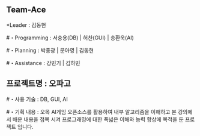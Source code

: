 ## Team-Ace

*Leader : 김동현

#・Programming : 
서숭용(DB) | 허찬(GUI) | 송환욱(AI)

#・Planning : 
박종광 | 문아영 | 김동현

#・Assistance : 
강민기 | 김하민

## 프로젝트명 : 오파고
#・사용 기술 : 
DB, GUI, AI

#・기획 내용 : 
오목 AI게임 오픈소스를 활용하여 내부 알고리즘을 이해하고 본 강의에서 배운 내용을 접목 시켜 프로그래밍에 대한 폭넓은 이해와 능력 향상에 목적을 둔 프로젝트 입니다.
